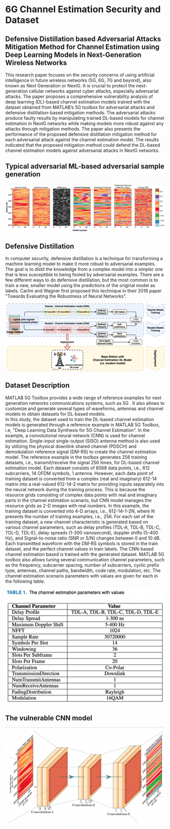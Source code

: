 # 6G Channel Estimation Security and Dataset
## Defensive Distillation based Adversarial Attacks Mitigation Method for Channel Estimation using Deep Learning  Models in Next-Generation Wireless Networks

This research paper focuses on the security concerns of using artificial intelligence in future wireless networks (5G, 6G, 7G and beyond), also known as Next Generation or NextG. It is crucial to protect the next-generation cellular networks against cyber attacks, especially adversarial attacks. The paper proposes a comprehensive vulnerability analysis of deep learning (DL)-based channel estimation models trained with the dataset obtained from MATLAB’s 5G toolbox for adversarial attacks and defensive distillation-based mitigation methods. The adversarial attacks produce faulty results by manipulating trained DL-based models for channel estimation in NextG networks while making models more robust against any attacks through mitigation methods. The paper also presents the performance of the proposed defensive distillation mitigation method for each adversarial attack against the channel estimation model. The results indicated that the proposed mitigation method could defend the DL-based channel estimation models against adversarial attacks in NextG networks.

## Typical adversarial ML-based adversarial sample generation
![Adversarial Example](https://github.com/ocatak/6g-channel-estimation-dataset/raw/main/typical_adv.png)

## Defensive Distillation

In computer security, defensive distillation is a technique for transforming a machine learning model to make it more robust to adversarial examples. The goal is to distil the knowledge from a complex model into a simpler one that is less susceptible to being fooled by adversarial examples. There are a few different ways to do defensive distillation, but the most common is to train a new, smaller model using the predictions of the original model as labels. Carlini and Wagner first proposed this technique in their 2016 paper "Towards Evaluating the Robustness of Neural Networks".

![Defensive Distillation](https://github.com/ocatak/6g-channel-estimation-dataset/raw/main/6g-defense-channel_estimation_distill.png)


## Dataset Description

MATLAB 5G Toolbox provides a wide range of reference examples for next generation networks communications systems, such as 5G . It also allows to customize and generate several types of waveforms, antennas and channel models to obtain datasets for DL-based models.  
In this study, the dataset used to train the DL-based channel estimation models is generated through a reference example in MATLAB 5G Toolbox, i.e, "Deep Learning Data Synthesis for 5G Channel Estimation". In the example, a convolutional neural network (CNN) is used for channel estimation. Single-input single-output (SISO) antenna method is also used by utilizing the physical downlink shared channel (PDSCH) and demodulation reference signal (DM-RS) to create the channel estimation model.  The reference example in the toolbox generates 256 training datasets, i.e., transmit/receive the signal 256 times, for DL-based channel estimation model. Each dataset consists of 8568 data points, i.e., 612 subcarriers, 14 OFDM symbols,  1 antenna. However, each data point of training dataset is converted from a complex (real and imaginary) 612-14 matrix into a real-valued 612-14-2 matrix for providing inputs separately into the neural network during the training process. This is because the resource grids consisting of complex data points with real and imaginary parts in the channel estimation scenario, but CNN model manages the resource grids as 2-D images with real numbers. In this example, the training dataset is converted into 4-D arrays, i.e., 612-14-1-2N, where N presents the number of training examples, i.e., 256.  For each set of the training dataset, a new channel characteristic is generated based on various channel parameters, such as delay profiles (TDL-A, TDL-B, TDL-C, TDL-D, TDL-E), delay spreads (1-300 nanosecond), doppler shifts (5-400 Hz), and Signal-to-noise ratio (SNR or S/N) changes between 0 and 10 dB. Each transmitted waveform with the DM-RS symbols is stored in the train dataset, and the perfect channel values in train labels. The CNN-based channel estimation based is trained with the generated dataset. MATLAB 5G toolbox also allows tuning several communication channel parameters, such as the frequency, subcarrier spacing, number of subcarriers, cyclic prefix type, antennas, channel paths, bandwidth,  code rate, modulation, etc. The channel estimation scenario parameters with values are given for each in the following table.

![Defensive Distillation](https://github.com/ocatak/6g-channel-estimation-dataset/raw/main/channel_est_param.png)


## The vulnerable CNN model

![Defensive Distillation](https://github.com/ocatak/6g-channel-estimation-dataset/raw/main/model_plot.png)



